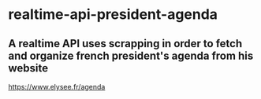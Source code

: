 # realtime-api-president-agenda

## A realtime API uses scrapping in order to fetch and organize french president's agenda from his website
https://www.elysee.fr/agenda
